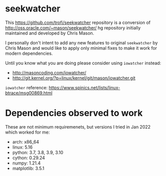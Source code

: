 # seekwatcher

This https://github.com/trofi/seekwatcher repository is a conversion
of http://oss.oracle.com/~mason/seekwatcher/ hg repository initially
maintained and developed by Chris Mason.

I personally don't intent to add any new features to original
`seekwatcher` by Chris Mason and would like to apply only minimal
fixes to make it work for modern dependencies.

Until you know what you are doing please consider using `iowatcher` instead:
- http://masoncoding.com/iowatcher/
- http://git.kernel.org/?p=linux/kernel/git/mason/iowatcher.git

`iowatcher` reference: https://www.spinics.net/lists/linux-btrace/msg00869.html

# Dependencies observed to work

These are not minimum requiremenets, but versions I tried in Jan 2022
which worked for me:

- arch: x86_64
- linux: 5.16
- python: 3.7, 3.8, 3.9, 3.10
- cython: 0.29.24
- numpy: 1.21.4
- matplotlib: 3.5.1
